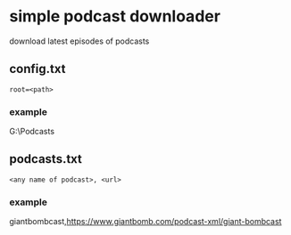 # simple podcast downloader

download latest episodes of podcasts

## config.txt

`root=<path>`

### example

G:\Podcasts

## podcasts.txt

`<any name of podcast>, <url>`

### example 

giantbombcast,https://www.giantbomb.com/podcast-xml/giant-bombcast
